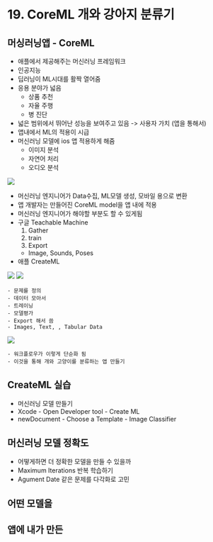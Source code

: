 # 19. CoreML 개와 강아지 분류기

## 머싱러닝앱 - CoreML
- 애플에서 제공해주는 머신러닝 프레임워크
- 인공지능
- 딥러닝이 ML시대를 활짝 열어줌
- 응용 분야가 넓음
    - 상품 추천
    - 자율 주행
    - 병 진단
- 넓은 범위에서 뛰어난 성능을 보여주고 있음 -> 사용자 가치 (앱을 통해서)
- 앱내에서 ML의 적용이 시급
- 머신러닝 모델에 ios 앱 적용하게 해줌
    - 이미지 분석
    - 자연어 처리 
    - 오디오 분석

<image src="1.png" >

- 머신러닝 엔지니어가 Data수집, ML모델 생성, 모바일 용으로 변환
- 앱 개발자는 만들어진 CoreML model을 앱 내에 적용
- 머신러닝 엔지니어가 해야할 부분도 할 수 있게됨
- 구글 Teachable Machine
    1. Gather
    2. train
    3. Export
    - Image, Sounds, Poses
- 애플 CreateML

<image src="2.png" >

<image src="3.png" >

    - 문제를 정의
    - 데이터 모아서
    - 트레이닝
    - 모델평가 
    - Export 해서 씀
    - Images, Text, , Tabular Data
    
<image src="4.png" >

    - 워크플로우가 이렇게 단순화 됨
    - 이것을 통해 개와 고양이를 분류하는 앱 만들기

## CreateML 실습 
- 머신러닝 모델 만들기
- Xcode - Open Developer tool - Create ML
- newDocument - Choose a Template - Image Classifier

## 머신러닝 모델 정확도
- 어떻게하면 더 정확한 모델을 만들 수 있을까
- Maximum Iterations 반복 학습하기
- Agument Date 같은 문제를 다각화로 고민

## 어떤 모델을

## 앱에 내가 만든
